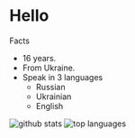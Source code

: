# Hello
Facts
- 16 years.
- From Ukraine.
- Speak in 3 languages
  - Russian
  - Ukrainian
  - English
  
![github stats](https://github-readme-stats.vercel.app/api?username=youspinmerond&theme=dark&show_icons=true)
![top languages](https://github-readme-stats.vercel.app/api/top-langs?username=youspinmerond&theme=dark&layout=compact&show_icons=true)
